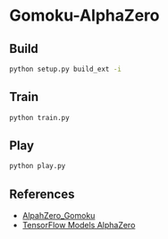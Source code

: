 # Gomoku-AlphaZero

## Build

``` bash
python setup.py build_ext -i
```

## Train

``` bash
python train.py
```

## Play

``` bash
python play.py
```

## References

- [AlpahZero_Gomoku](https://github.com/junxiaosong/AlphaZero_Gomoku/)
- [TensorFlow Models AlphaZero](https://github.com/tensorflow/models/blob/master/research/a3c_blogpost/a3c_cartpole.py)
